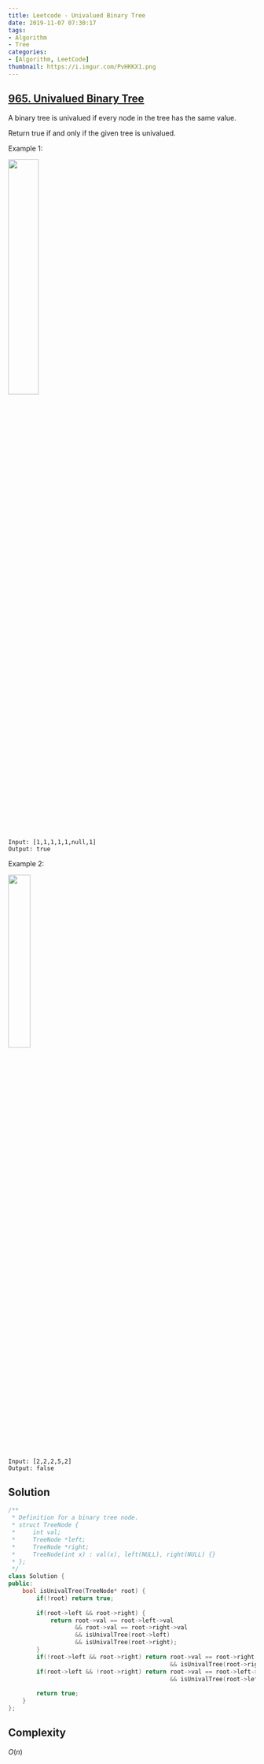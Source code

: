 ```yaml
---
title: Leetcode - Univalued Binary Tree
date: 2019-11-07 07:30:17
tags:
- Algorithm
- Tree
categories:
- [Algorithm, LeetCode]
thumbnail: https://i.imgur.com/PvHKKX1.png
---
```



## [965. Univalued Binary Tree](https://leetcode.com/problems/univalued-binary-tree/)


A binary tree is univalued if every node in the tree has the same value.

Return true if and only if the given tree is univalued.

Example 1:

<img src="https://i.imgur.com/DQ5vmXo.png" width="35%" />

```
Input: [1,1,1,1,1,null,1]
Output: true
```

<!-- more -->

Example 2:

<img src="https://i.imgur.com/Jdxc3YK.png" width="30%" />

```
Input: [2,2,2,5,2]
Output: false
```


## Solution

```cpp
/**
 * Definition for a binary tree node.
 * struct TreeNode {
 *     int val;
 *     TreeNode *left;
 *     TreeNode *right;
 *     TreeNode(int x) : val(x), left(NULL), right(NULL) {}
 * };
 */
class Solution {
public:
    bool isUnivalTree(TreeNode* root) {
        if(!root) return true;
        
        if(root->left && root->right) {
            return root->val == root->left->val 
                   && root->val == root->right->val 
                   && isUnivalTree(root->left) 
                   && isUnivalTree(root->right);
        }
        if(!root->left && root->right) return root->val == root->right->val 
                                              && isUnivalTree(root->right);
        if(root->left && !root->right) return root->val == root->left->val 
                                              && isUnivalTree(root->left);
        
        return true;
    }
};
```

## Complexity

$O(n)$